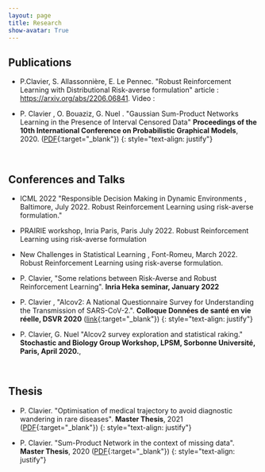 ```yaml
---
layout: page
title: Research
show-avatar: True
---
```


## Publications

* P.Clavier, S. Allassonnière, E. Le Pennec.   "Robust Reinforcement Learning with Distributional Risk-averse formulation"
 article : https://arxiv.org/abs/2206.06841. Video :

* P. Clavier , O. Bouaziz, G. Nuel . "Gaussian Sum-Product Networks Learning in the Presence of Interval Censored Data" **Proceedings of the 10th International Conference on Probabilistic Graphical Models**, 2020. ([PDF](http://proceedings.mlr.press/v138/pierre20a.html){:target="_blank"})
{: style="text-align: justify"}
<p>&nbsp;</p>




## Conferences and Talks

* ICML 2022 "Responsible Decision Making in Dynamic Environments , Baltimore, July 2022. Robust
Reinforcement Learning using risk-averse formulation."

* PRAIRIE workshop, Inria Paris, Paris July 2022. Robust Reinforcement Learning using risk-averse formulation

* New Challenges in Statistical Learning , Font-Romeu, March 2022. Robust Reinforcement Learning using
risk-averse formulation.

* P. Clavier, "Some relations between Risk-Averse and Robust Reinforcement Learning". **Inria Heka seminar, January 2022** 

* P. Clavier , "Alcov2: A National Questionnaire Survey for Understanding the Transmission of SARS-CoV-2.". **Colloque Données de santé en vie réelle, DSVR 2020** ([link](https://www.afcros.com/evenements/colloque-donnees-de-sante-en-vie-reelle/){:target="_blank"})
{: style="text-align: justify"}

* P. Clavier, G. Nuel  "Alcov2 survey exploration and statistical raking." **Stochastic and Biology Group Workshop, LPSM, Sorbonne Université, Paris, April 2020.**, 


<p>&nbsp;</p>


## Thesis


* P. Clavier. "Optimisation of medical trajectory to avoid diagnostic wandering in rare diseases". **Master Thesis**, 2021 ([PDF](/assets/img/CLAVIER_rapport.pdf){:target="_blank"})
{: style="text-align: justify"}

* P. Clavier. "Sum-Product Network in the context of missing data". **Master Thesis**, 2020 ([PDF](https://www.diva-portal.org/smash/record.jsf?pid=diva2%3A1414624&dswid=9379){:target="_blank"})
{: style="text-align: justify"}

